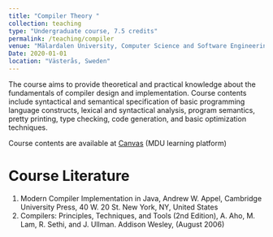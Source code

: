 ```yaml
---
title: "Compiler Theory "
collection: teaching
type: "Undergraduate course, 7.5 credits"
permalink: /teaching/compiler
venue: "Mälardalen University, Computer Science and Software Engineering Department"
Date: 2020-01-01
location: "Västerås, Sweden"
---
```


The course aims to provide theoretical and practical knowledge about the fundamentals of compiler design and implementation. Course contents include syntactical and semantical specification of basic programming language constructs, lexical and syntactical analysis, program semantics, pretty printing, type checking, code generation, and basic optimization techniques.

Course contents are available at [Canvas](https://canvas.mdu.se) (MDU learning platform)

Course Literature
======

1. Modern Compiler Implementation in Java, Andrew W. Appel, Cambridge University Press, 40 W. 20 St. New York, NY, United States
2. Compilers: Principles, Techniques, and Tools (2nd Edition),  A. Aho, M. Lam, R. Sethi, and J. Ullman. Addison Wesley, (August 2006)
